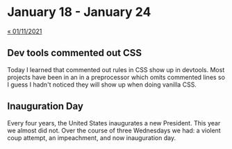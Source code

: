 # January 18 - January 24

[« 01/11/2021](2021/0111.md)

## Dev tools commented out CSS

Today I learned that commented out rules in CSS show up in devtools. Most projects have been in an in a preprocessor which omits commented lines so I guess I hadn't noticed they will show up when doing vanilla CSS.

## Inauguration Day

Every four years, the United States inaugurates a new President. This year we almost did not. Over the course of three Wednesdays we had: a violent coup attempt, an impeachment, and now inauguration day.
